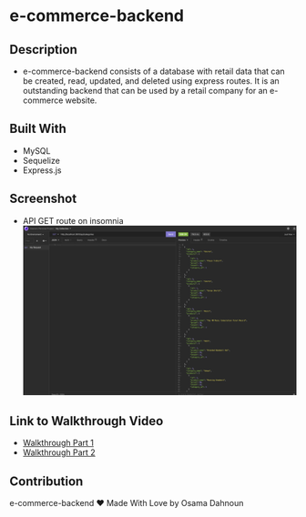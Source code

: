 # e-commerce-backend

## Description
* e-commerce-backend consists of a database with retail data that can be created, read, updated, and deleted using express routes. It is an outstanding backend that can be used by a retail company for an e-commerce website.

## Built With
* MySQL
* Sequelize
* Express.js

## Screenshot
* API GET route on insomnia
![Insomnia Screenshot](./images/screenshot.png)
## Link to Walkthrough Video
* [Walkthrough Part 1](https://watch.screencastify.com/v/CCrlkuUA5Le4LX9w9z7l)
* [Walkthrough Part 2](https://watch.screencastify.com/v/rw75fdleDePHVZ7i7fJJ)

## Contribution
e-commerce-backend ❤️ Made With Love by Osama Dahnoun

